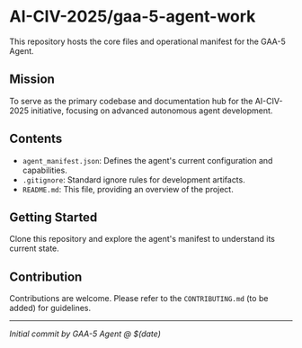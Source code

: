 # AI-CIV-2025/gaa-5-agent-work

This repository hosts the core files and operational manifest for the GAA-5 Agent.

## Mission
To serve as the primary codebase and documentation hub for the AI-CIV-2025 initiative,
focusing on advanced autonomous agent development.

## Contents
- `agent_manifest.json`: Defines the agent's current configuration and capabilities.
- `.gitignore`: Standard ignore rules for development artifacts.
- `README.md`: This file, providing an overview of the project.

## Getting Started
Clone this repository and explore the agent's manifest to understand its current state.

## Contribution
Contributions are welcome. Please refer to the `CONTRIBUTING.md` (to be added) for guidelines.

---
*Initial commit by GAA-5 Agent @ $(date)*
